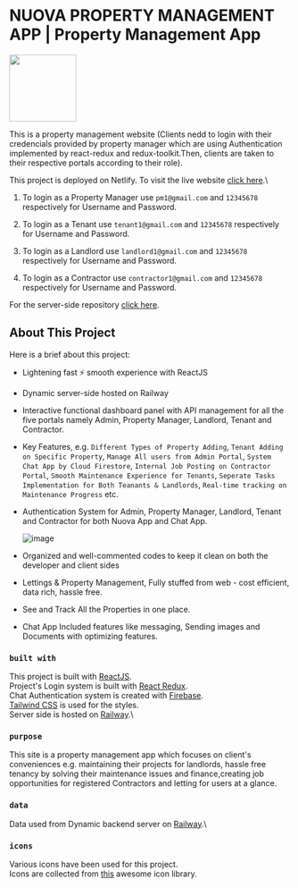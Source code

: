 # NUOVA PROPERTY MANAGEMENT APP | Property Management App

<p>
	<img src="https://ibb.co/TL4gVGp" height="120" />
</p>

This is a property management website (Clients nedd to login with their credencials provided by property manager which are using Authentication implemented by react-redux and redux-toolkit.Then, clients are taken to their respective portals according to their role).

This project is deployed on Netlify. To visit the live website [click here](https://nuova-system-portals.netlify.app/).\

1. To login as a Property Manager use `pm1@gmail.com` and `12345678` respectively for Username and Password.

2. To login as a Tenant use `tenant1@gmail.com` and `12345678` respectively for Username and Password.

3. To login as a Landlord use `landlord1@gmail.com` and `12345678` respectively for Username and Password.

4. To login as a Contractor use `contractor1@gmail.com` and `12345678` respectively for Username and Password.

For the server-side repository [click here](https://github.com/sam002696/nuova-system-server).

## About This Project

Here is a brief about this project:

- Lightening fast :zap: smooth experience with ReactJS
- Dynamic server-side hosted on Railway
- Interactive functional dashboard panel with API management for all the five portals namely Admin, Property Manager, Landlord, Tenant and Contractor.
- Key Features, e.g. `Different Types of Property Adding`, `Tenant Adding on Specific Property`, `Manage All users from Admin Portal`, `System Chat App by Cloud Firestore`, `Internal Job Posting on Contractor Portal`, `Smooth Maintenance Experience for Tenants`, `Seperate Tasks Implementation for Both Teanants & Landlords`, `Real-time tracking on Maintenance Progress` etc.

- Authentication System for Admin, Property Manager, Landlord, Tenant and Contractor for both Nuova App and Chat App.

  ![image](https://img.shields.io/badge/Email%20&%20Password-FFC905?style=for-the-badge)

- Organized and well-commented codes to keep it clean on both the developer and client sides
- Lettings & Property Management, Fully stuffed from web - cost efficient, data rich, hassle free.
- See and Track All the Properties in one place.
- Chat App Included features like messaging, Sending images and Documents with optimizing features.

### `built with`

This project is built with [ReactJS](https://reactjs.org/).\
Project's Login system is built with [React Redux](https://react-redux.js.org/).\
Chat Authentication system is created with [Firebase](https://firebase.google.com/).\
[Tailwind CSS](https://tailwindcss.com/) is used for the styles.\
Server side is hosted on [Railway](https://railway.app/).\

### `purpose`

This site is a property management app which focuses on client's conveniences e.g. maintaining their projects for landlords, hassle free tenancy by solving their maintenance issues and finance,creating job opportunities for registered Contractors and letting for users at a glance.

### `data`

Data used from Dynamic backend server on [Railway](https://ionic-wealth-app-server-production.up.railway.app/).\

### `icons`

Various icons have been used for this project.\
Icons are collected from [this](https://react-icons.github.io/react-icons/) awesome icon library.
